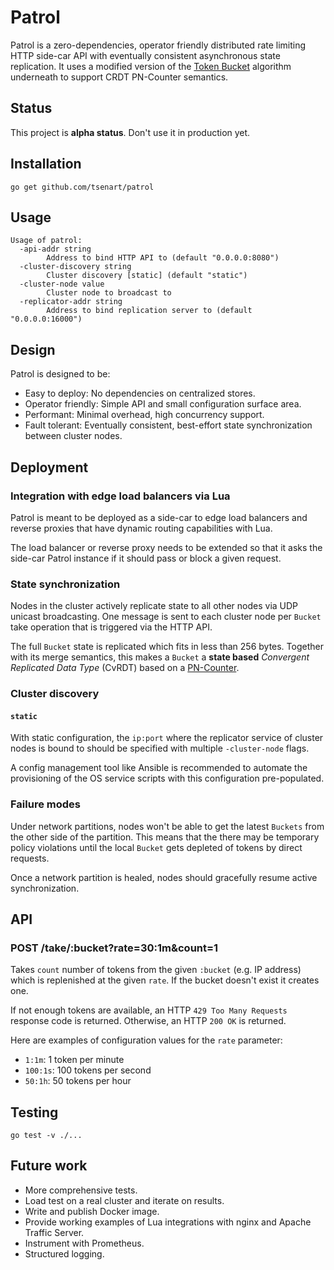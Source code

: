 # Patrol

Patrol is a zero-dependencies, operator friendly
distributed rate limiting HTTP side-car API with eventually
consistent asynchronous state replication. It uses a modified version of
the [Token Bucket](https://en.wikipedia.org/wiki/Token_bucket) algorithm
underneath to support CRDT PN-Counter semantics.

## Status

This project is **alpha status**. Don't use it in production yet.

## Installation

```console
go get github.com/tsenart/patrol
```

## Usage

```console
Usage of patrol:
  -api-addr string
    	Address to bind HTTP API to (default "0.0.0.0:8080")
  -cluster-discovery string
    	Cluster discovery [static] (default "static")
  -cluster-node value
    	Cluster node to broadcast to
  -replicator-addr string
    	Address to bind replication server to (default "0.0.0.0:16000")
```

## Design

Patrol is designed to be:

- Easy to deploy: No dependencies on centralized stores.
- Operator friendly: Simple API and small configuration surface area.
- Performant: Minimal overhead, high concurrency support.
- Fault tolerant: Eventually consistent, best-effort state synchronization between cluster nodes.

## Deployment

### Integration with edge load balancers via Lua

Patrol is meant to be deployed as a side-car to edge load balancers
and reverse proxies that have dynamic routing capabilities with
Lua.

The load balancer or reverse proxy needs to be extended so that it asks
the side-car Patrol instance if it should pass or block a given request.

### State synchronization

Nodes in the cluster actively replicate state to all other nodes via UDP
unicast broadcasting. One message is sent to each cluster node per `Bucket`
take operation that is triggered via the HTTP API.

The full `Bucket` state is replicated which fits in less than 256 bytes.
Together with its merge semantics, this makes a `Bucket` a **state based**
*Convergent Replicated Data Type* (CvRDT) based on a [PN-Counter](https://en.wikipedia.org/wiki/Conflict-free_replicated_data_type#PN-Counter_(Positive-Negative_Counter)).

### Cluster discovery

#### `static`

With static configuration, the `ip:port` where the replicator service of cluster nodes is bound to
should be specified with multiple `-cluster-node` flags.

A config management tool like Ansible is recommended to automate the provisioning
of the OS service scripts with this configuration pre-populated.

### Failure modes

Under network partitions, nodes won't be able to get the latest `Buckets` from
the other side of the partition. This means that the there may be temporary
policy violations until the local `Bucket` gets depleted of tokens by direct requests.

Once a network partition is healed, nodes should gracefully resume active synchronization.

## API

### POST /take/:bucket?rate=30:1m&count=1

Takes `count` number of tokens from the given `:bucket` (e.g. IP address) which is replenished
at the given `rate`. If the bucket doesn't exist it creates one.

If not enough tokens are available, an HTTP `429 Too Many Requests` response code is returned.
Otherwise, an HTTP `200 OK` is returned.

Here are examples of configuration values for the `rate` parameter:

- `1:1m`: 1 token per minute
- `100:1s`: 100 tokens per second
- `50:1h`: 50 tokens per hour

## Testing

```console
go test -v ./...
```

## Future work

- More comprehensive tests.
- Load test on a real cluster and iterate on results.
- Write and publish Docker image.
- Provide working examples of Lua integrations with nginx and Apache Traffic Server.
- Instrument with Prometheus.
- Structured logging.
